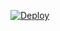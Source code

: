 [![Deploy](https://www.herokucdn.com/deploy/button.svg)](https://heroku.com/deploy?template=https://github.com/Das-kun/Kaguya_San)
